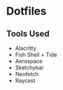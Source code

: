 # Dotfiles

## Tools Used

- Alacritty
- Fish Shell + Tide
- Aerospace
- Sketchybar
- Neofetch
- Raycast
